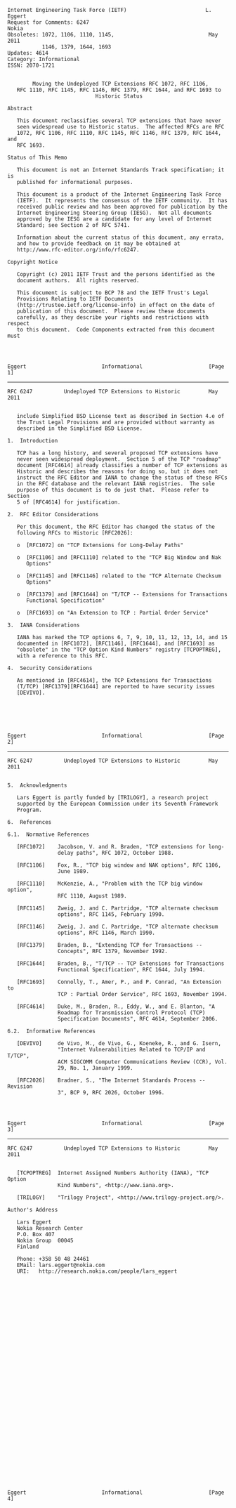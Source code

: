     Internet Engineering Task Force (IETF)                         L. Eggert
    Request for Comments: 6247                                         Nokia
    Obsoletes: 1072, 1106, 1110, 1145,                              May 2011
               1146, 1379, 1644, 1693
    Updates: 4614
    Category: Informational
    ISSN: 2070-1721


            Moving the Undeployed TCP Extensions RFC 1072, RFC 1106,
       RFC 1110, RFC 1145, RFC 1146, RFC 1379, RFC 1644, and RFC 1693 to
                                Historic Status

    Abstract

       This document reclassifies several TCP extensions that have never
       seen widespread use to Historic status.  The affected RFCs are RFC
       1072, RFC 1106, RFC 1110, RFC 1145, RFC 1146, RFC 1379, RFC 1644, and
       RFC 1693.

    Status of This Memo

       This document is not an Internet Standards Track specification; it is
       published for informational purposes.

       This document is a product of the Internet Engineering Task Force
       (IETF).  It represents the consensus of the IETF community.  It has
       received public review and has been approved for publication by the
       Internet Engineering Steering Group (IESG).  Not all documents
       approved by the IESG are a candidate for any level of Internet
       Standard; see Section 2 of RFC 5741.

       Information about the current status of this document, any errata,
       and how to provide feedback on it may be obtained at
       http://www.rfc-editor.org/info/rfc6247.

    Copyright Notice

       Copyright (c) 2011 IETF Trust and the persons identified as the
       document authors.  All rights reserved.

       This document is subject to BCP 78 and the IETF Trust's Legal
       Provisions Relating to IETF Documents
       (http://trustee.ietf.org/license-info) in effect on the date of
       publication of this document.  Please review these documents
       carefully, as they describe your rights and restrictions with respect
       to this document.  Code Components extracted from this document must




    Eggert                        Informational                     [Page 1]

------------------------------------------------------------------------

``` newpage
RFC 6247          Undeployed TCP Extensions to Historic         May 2011


   include Simplified BSD License text as described in Section 4.e of
   the Trust Legal Provisions and are provided without warranty as
   described in the Simplified BSD License.

1.  Introduction

   TCP has a long history, and several proposed TCP extensions have
   never seen widespread deployment.  Section 5 of the TCP "roadmap"
   document [RFC4614] already classifies a number of TCP extensions as
   Historic and describes the reasons for doing so, but it does not
   instruct the RFC Editor and IANA to change the status of these RFCs
   in the RFC database and the relevant IANA registries.  The sole
   purpose of this document is to do just that.  Please refer to Section
   5 of [RFC4614] for justification.

2.  RFC Editor Considerations

   Per this document, the RFC Editor has changed the status of the
   following RFCs to Historic [RFC2026]:

   o  [RFC1072] on "TCP Extensions for Long-Delay Paths"

   o  [RFC1106] and [RFC1110] related to the "TCP Big Window and Nak
      Options"

   o  [RFC1145] and [RFC1146] related to the "TCP Alternate Checksum
      Options"

   o  [RFC1379] and [RFC1644] on "T/TCP -- Extensions for Transactions
      Functional Specification"

   o  [RFC1693] on "An Extension to TCP : Partial Order Service"

3.  IANA Considerations

   IANA has marked the TCP options 6, 7, 9, 10, 11, 12, 13, 14, and 15
   documented in [RFC1072], [RFC1146], [RFC1644], and [RFC1693] as
   "obsolete" in the "TCP Option Kind Numbers" registry [TCPOPTREG],
   with a reference to this RFC.

4.  Security Considerations

   As mentioned in [RFC4614], the TCP Extensions for Transactions
   (T/TCP) [RFC1379][RFC1644] are reported to have security issues
   [DEVIVO].






Eggert                        Informational                     [Page 2]
```

------------------------------------------------------------------------

``` newpage
RFC 6247          Undeployed TCP Extensions to Historic         May 2011


5.  Acknowledgments

   Lars Eggert is partly funded by [TRILOGY], a research project
   supported by the European Commission under its Seventh Framework
   Program.

6.  References

6.1.  Normative References

   [RFC1072]    Jacobson, V. and R. Braden, "TCP extensions for long-
                delay paths", RFC 1072, October 1988.

   [RFC1106]    Fox, R., "TCP big window and NAK options", RFC 1106,
                June 1989.

   [RFC1110]    McKenzie, A., "Problem with the TCP big window option",
                RFC 1110, August 1989.

   [RFC1145]    Zweig, J. and C. Partridge, "TCP alternate checksum
                options", RFC 1145, February 1990.

   [RFC1146]    Zweig, J. and C. Partridge, "TCP alternate checksum
                options", RFC 1146, March 1990.

   [RFC1379]    Braden, B., "Extending TCP for Transactions --
                Concepts", RFC 1379, November 1992.

   [RFC1644]    Braden, B., "T/TCP -- TCP Extensions for Transactions
                Functional Specification", RFC 1644, July 1994.

   [RFC1693]    Connolly, T., Amer, P., and P. Conrad, "An Extension to
                TCP : Partial Order Service", RFC 1693, November 1994.

   [RFC4614]    Duke, M., Braden, R., Eddy, W., and E. Blanton, "A
                Roadmap for Transmission Control Protocol (TCP)
                Specification Documents", RFC 4614, September 2006.

6.2.  Informative References

   [DEVIVO]     de Vivo, M., de Vivo, G., Koeneke, R., and G. Isern,
                "Internet Vulnerabilities Related to TCP/IP and T/TCP",
                ACM SIGCOMM Computer Communications Review (CCR), Vol.
                29, No. 1, January 1999.

   [RFC2026]    Bradner, S., "The Internet Standards Process -- Revision
                3", BCP 9, RFC 2026, October 1996.




Eggert                        Informational                     [Page 3]
```

------------------------------------------------------------------------

``` newpage
RFC 6247          Undeployed TCP Extensions to Historic         May 2011


   [TCPOPTREG]  Internet Assigned Numbers Authority (IANA), "TCP Option
                Kind Numbers", <http://www.iana.org>.

   [TRILOGY]    "Trilogy Project", <http://www.trilogy-project.org/>.

Author's Address

   Lars Eggert
   Nokia Research Center
   P.O. Box 407
   Nokia Group  00045
   Finland

   Phone: +358 50 48 24461
   EMail: lars.eggert@nokia.com
   URI:   http://research.nokia.com/people/lars_eggert



































Eggert                        Informational                     [Page 4]
```
